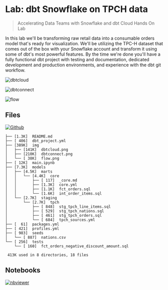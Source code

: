# Lab: dbt Snowflake on TPCH data

> Accelerating Data Teams with Snowflake and dbt Cloud Hands On Lab

In this lab we'll be transforming raw retail data into a consumable orders model that's ready for visualization. We'll be utilizing the TPC-H dataset that comes out of the box with your Snowflake account and transform it using some of dbt's most powerful features. By the time we're done you'll have a fully functional dbt project with testing and documentation, dedicated development and production environments, and experience with the dbt git workflow.

![dbtcloud](https://user-images.githubusercontent.com/62965911/214353071-f6a011dd-db9f-42f9-b04d-f48883956c15.png)

![dbtconnect](https://user-images.githubusercontent.com/62965911/214353091-0fbf7972-1e89-43f0-9b8d-d73cfac82d3e.png)

![flow](https://user-images.githubusercontent.com/62965911/214353101-a381a803-67f7-42fd-a47e-8f8eee3db637.png)

## Files

[![Github](https://img.shields.io/badge/GitHub-100000?style=for-the-badge&logo=github&logoColor=white)](https://github.com/sparsh-ai/recohut/tree/main/docs/03-processing/lab-dbt-tpch)

```
├── [1.3K]  README.md
├── [ 406]  dbt_project.yml
├── [389K]  img
│   ├── [141K]  dbtcloud.png
│   ├── [210K]  dbtconnect.png
│   └── [ 38K]  flow.png
├── [ 12K]  main.ipynb
├── [7.3K]  models
│   ├── [4.5K]  marts
│   │   └── [4.4K]  core
│   │       ├── [ 117]  _core.md
│   │       ├── [1.3K]  core.yml
│   │       ├── [1.1K]  fct_orders.sql
│   │       └── [1.6K]  int_order_items.sql
│   └── [2.7K]  staging
│       └── [2.7K]  tpch
│           ├── [ 848]  stg_tpch_line_items.sql
│           ├── [ 529]  stg_tpch_nations.sql
│           ├── [ 461]  stg_tpch_orders.sql
│           └── [ 684]  tpch_sources.yml
├── [  61]  packages.yml
├── [ 421]  profiles.yml
├── [ 983]  seeds
│   └── [ 887]  nations.csv
└── [ 256]  tests
    └── [ 160]  fct_orders_negative_discount_amount.sql

 413K used in 8 directories, 18 files
```

## Notebooks

[![nbviewer](https://img.shields.io/badge/jupyter-notebook-informational?logo=jupyter)](https://nbviewer.org/github/sparsh-ai/recohut/blob/main/docs/03-processing/lab-dbt-tpch)